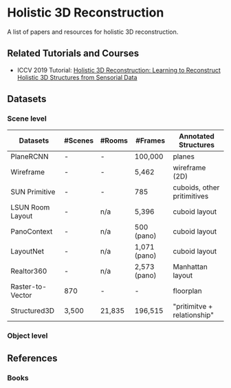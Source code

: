 # Holistic 3D Reconstruction
A list of papers and resources for holistic 3D reconstruction.

## Related Tutorials and Courses

 - ICCV 2019 Tutorial: [Holistic 3D Reconstruction: Learning to Reconstruct Holistic 3D Structures from Sensorial Data](https://holistic-3d.github.io/iccv19/)
 
## Datasets

### Scene level

| Datasets      |#Scenes| #Rooms | #Frames | Annotated Structures |
|------------|---------|---------|---------|---------|
| PlaneRCNN      | - | - | 100,000 | planes |
| Wireframe | - | - | 5,462 | wireframe (2D) |
| SUN Primitive | - | - | 785 | cuboids, other pritimitives |
| LSUN Room Layout | - | n/a | 5,396 | cuboid layout |
| PanoContext | - | n/a | 500 (pano) | cuboid layout |
| LayoutNet | - | n/a | 1,071 (pano) | cuboid layout |
| Realtor360 | - | n/a | 2,573 (pano) | Manhattan layout |
| Raster-to-Vector | 870 | - | - | floorplan |
| Structured3D | 3,500 | 21,835 | 196,515 | "pritimitve + relationship"|

### Object level

## References

### Books
